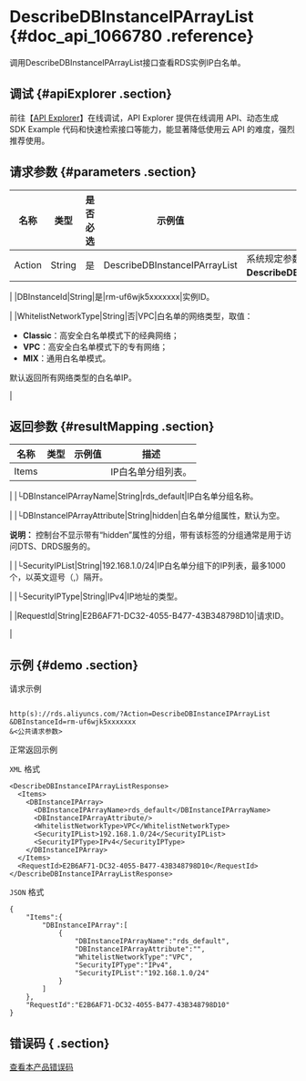 # DescribeDBInstanceIPArrayList {#doc_api_1066780 .reference}

调用DescribeDBInstanceIPArrayList接口查看RDS实例IP白名单。

## 调试 {#apiExplorer .section}

前往【[API Explorer](https://api.aliyun.com/#product=Rds&api=DescribeDBInstanceIPArrayList)】在线调试，API Explorer 提供在线调用 API、动态生成 SDK Example 代码和快速检索接口等能力，能显著降低使用云 API 的难度，强烈推荐使用。

## 请求参数 {#parameters .section}

|名称|类型|是否必选|示例值|描述|
|--|--|----|---|--|
|Action|String|是|DescribeDBInstanceIPArrayList|系统规定参数，取值：**DescribeDBInstanceIPArrayList**。

 |
|DBInstanceId|String|是|rm-uf6wjk5xxxxxxx|实例ID。

 |
|WhitelistNetworkType|String|否|VPC|白名单的网络类型，取值：

 -   **Classic**：高安全白名单模式下的经典网络；
-   **VPC**：高安全白名单模式下的专有网络；
-   **MIX**：通用白名单模式。

 默认返回所有网络类型的白名单IP。

 |

## 返回参数 {#resultMapping .section}

|名称|类型|示例值|描述|
|--|--|---|--|
|Items| | |IP白名单分组列表。

 |
|└DBInstanceIPArrayName|String|rds\_default|IP白名单分组名称。

 |
|└DBInstanceIPArrayAttribute|String|hidden|白名单分组属性，默认为空。

 **说明：** 控制台不显示带有“hidden”属性的分组，带有该标签的分组通常是用于访问DTS、DRDS服务的。

 |
|└SecurityIPList|String|192.168.1.0/24|IP白名单分组下的IP列表，最多1000个，以英文逗号（,）隔开。

 |
|└SecurityIPType|String|IPv4|IP地址的类型。

 |
|RequestId|String|E2B6AF71-DC32-4055-B477-43B348798D10|请求ID。

 |

## 示例 {#demo .section}

请求示例

``` {#request_demo}

http(s)://rds.aliyuncs.com/?Action=DescribeDBInstanceIPArrayList
&DBInstanceId=rm-uf6wjk5xxxxxxx
&<公共请求参数>

```

正常返回示例

`XML` 格式

``` {#xml_return_success_demo}
<DescribeDBInstanceIPArrayListResponse>
  <Items>
    <DBInstanceIPArray>
      <DBInstanceIPArrayName>rds_default</DBInstanceIPArrayName>
      <DBInstanceIPArrayAttribute/>
      <WhitelistNetworkType>VPC</WhitelistNetworkType>
      <SecurityIPList>192.168.1.0/24</SecurityIPList>
      <SecurityIPType>IPv4</SecurityIPType>
    </DBInstanceIPArray>
  </Items>
  <RequestId>E2B6AF71-DC32-4055-B477-43B348798D10</RequestId>
</DescribeDBInstanceIPArrayListResponse>

```

`JSON` 格式

``` {#json_return_success_demo}
{
	"Items":{
		"DBInstanceIPArray":[
			{
				"DBInstanceIPArrayName":"rds_default",
				"DBInstanceIPArrayAttribute":"",
				"WhitelistNetworkType":"VPC",
				"SecurityIPType":"IPv4",
				"SecurityIPList":"192.168.1.0/24"
			}
		]
	},
	"RequestId":"E2B6AF71-DC32-4055-B477-43B348798D10"
}
```

## 错误码 { .section}

[查看本产品错误码](https://error-center.aliyun.com/status/product/Rds)

